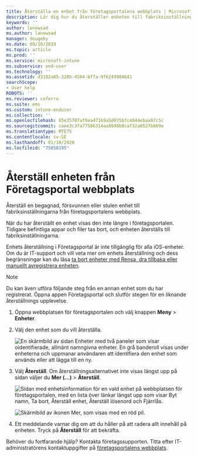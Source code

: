 ```yaml
---
title: Återställa en enhet från företagsportalens webbplats | Microsoft Docs
description: Lär dig hur du återställer enheten till fabriksinställningarna från företagsportalens webbplats.
keywords: ''
author: lenewsad
ms.author: lanewsad
manager: dougeby
ms.date: 09/18/2019
ms.topic: article
ms.prod: ''
ms.service: microsoft-intune
ms.subservice: end-user
ms.technology: ''
ms.assetid: d3182a85-328b-45b4-bf7a-9f6249984641
searchScope:
- User help
ROBOTS: ''
ms.reviewer: coferro
ms.suite: ems
ms.custom: intune-enduser
ms.collection: ''
ms.openlocfilehash: 85e35707af0ea47169a5d075bfc4844ebaa87c5c
ms.sourcegitcommit: caee3c3fa77586314aa8040b0caf32a0527b669e
ms.translationtype: MTE75
ms.contentlocale: sv-SE
ms.lasthandoff: 01/10/2020
ms.locfileid: "75858195"
---
```

# <a name="reset-device-from-company-portal-website"></a>Återställ enheten från Företagsportal webbplats

Återställ en begagnad, försvunnen eller stulen enhet till fabriksinställningarna från företagsportalens webbplats.  

När du har återställt en enhet visas den inte längre i företagsportalen. Tidigare befintliga appar och filer tas bort, och enheten återställs till fabriksinställningarna. 

Enhets återställning i Företagsportal är inte tillgänglig för alla iOS-enheter. Om du är IT-support och vill veta mer om enhets återställning och dess begränsningar kan du läsa [ta bort enheter med Rensa, dra tillbaka eller manuellt avregistrera enheten](https://docs.microsoft.com/intune/devices-wipe).  

> [!Note]
> Du kan även utföra följande steg från en annan enhet som du har registrerat. Öppna appen Företagsportal och slutför stegen för en liknande återställnings upplevelse. 

1. Öppna webbplatsen för företagsportalen och välj knappen __Meny__ > __Enheter__.  

2. Välj den enhet som du vill återställa.

    ![En skärmbild av sidan Enheter med två paneler som visar oidentifierade, allmänt namngivna enheter. En grå banderoll visas under enheterna och uppmanar användaren att identifiera den enhet som används eller att lägga till en ny.](./media/rename-reset-device-step2-1808.png)  

3. Välj **Återställ**. Om återställningsalternativet inte visas längst upp på sidan väljer du **Mer (…)**  > **Återställ**.  

     ![Sidan med enhetsinformation för en vald enhet på webbplatsen för företagsportalen, med en lista över länkar längst upp som visar Byt namn, Ta bort, Återställ enhet, Återställ lösenord och Fjärrlås. ](./media/rename-reset-device-1808.png)  

    ![Skärmbild av ikonen Mer, som visas med en röd pil.](./media/rename-reset-device-step3-more-1808.png)  

4. Ett meddelande varnar dig om att du håller på att radera allt innehåll på enheten. Tryck på **Återställ** för att bekräfta.  

Behöver du fortfarande hjälp? Kontakta företagssupporten. Titta efter IT-administratörens kontaktuppgifter på [företagsportalens webbplats](https://go.microsoft.com/fwlink/?linkid=2010980).
